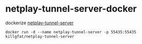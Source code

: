 # netplay-tunnel-server-docker

dockerize [netplay-tunnel-server](https://github.com/libretro/netplay-tunnel-server)

`docker run -d --name netplay-tunnel-server -p 55435:55435 killgfat/netplay-tunnel-server`
